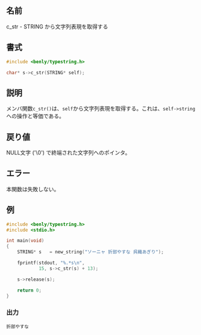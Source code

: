 ## 名前

c_str - STRING から文字列表現を取得する

## 書式

```c
#include <benly/typestring.h>

char* s->c_str(STRING* self);
```

## 説明

メンバ関数`c_str()`は、`self`から文字列表現を取得する。これは、`self->string`への操作と等価である。

## 戻り値

NULL文字 ('\0') で終端された文字列へのポインタ。

## エラー

本関数は失敗しない。

## 例

```c
#include <benly/typestring.h>
#include <stdio.h>

int main(void)
{
    STRING* s   = new_string("ソーニャ 折部やすな 呉織あぎり");

    fprintf(stdout, "%.*s\n",
            15, s->c_str(s) + 13);

    s->release(s);

    return 0;
}
```

### 出力

```
折部やすな
```
